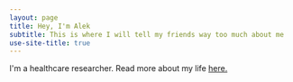 ```yaml
---
layout: page
title: Hey, I'm Alek
subtitle: This is where I will tell my friends way too much about me
use-site-title: true
---
```


<div class="text-center">
  <p class="lead">I'm a healthcare researcher. Read more about my life <a href="https://a1ekz.github.io/aboutme/">here.</a></p>
</div>
